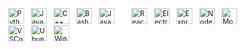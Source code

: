 <img style="padding-right: 10px;" width="32px" src="https://cdn.jsdelivr.net/gh/devicons/devicon/icons/python/python-original.svg" alt="Python" title="Python" />
<img style="padding-right: 10px;" width="32px" src="https://cdn.jsdelivr.net/gh/devicons/devicon/icons/javascript/javascript-original.svg" alt="JavaScript" title="JavaScript" />
<img style="padding-right: 10px;" width="32px" src="https://cdn.jsdelivr.net/gh/devicons/devicon/icons/cplusplus/cplusplus-original.svg" alt="C++" title="C++" />
<img style="padding-right: 10px;" width="32px" src="https://cdn.jsdelivr.net/gh/devicons/devicon/icons/bash/bash-original.svg" alt="Bash" title="Bash" />
<img style="padding-right: 30px;" width="32px" src="https://cdn.jsdelivr.net/gh/devicons/devicon/icons/java/java-original.svg" alt="Java" title="Java" />
<img style="padding-right: 10px;" width="32px" src="https://cdn.jsdelivr.net/gh/devicons/devicon/icons/react/react-original.svg" alt="React" title="React" />
<img style="padding-right: 10px;" width="32px" src="https://cdn.jsdelivr.net/gh/devicons/devicon/icons/electron/electron-original.svg" alt="Electron" title="Electron" />
<img style="padding-right: 10px;" width="32px" src="https://cdn.jsdelivr.net/gh/devicons/devicon/icons/express/express-original.svg" alt="Express.js" title="Express.js" />
<img style="padding-right: 10px;" width="32px" src="https://cdn.jsdelivr.net/gh/devicons/devicon/icons/nodejs/nodejs-original.svg" alt="NodeJS" title="NodeJS" />
<img style="padding-right: 30px;" width="32px" src="https://cdn.jsdelivr.net/gh/devicons/devicon/icons/mongodb/mongodb-original.svg" alt="MongoDB" title="MongoDB" />
<img style="padding-right: 10px;" width="32px" src="https://cdn.jsdelivr.net/gh/devicons/devicon/icons/vscode/vscode-original.svg" alt="VSCode" title="VSCode" />
<img style="padding-right: 10px;" width="32px" src="https://cdn.jsdelivr.net/gh/devicons/devicon/icons/ubuntu/ubuntu-plain.svg" alt="Ubuntu" title="Ubuntu" />
<img style="padding-right: 10px;" width="32px" src="https://cdn.jsdelivr.net/gh/devicons/devicon/icons/windows8/windows8-original.svg" alt="Windows" title="Windows" />
